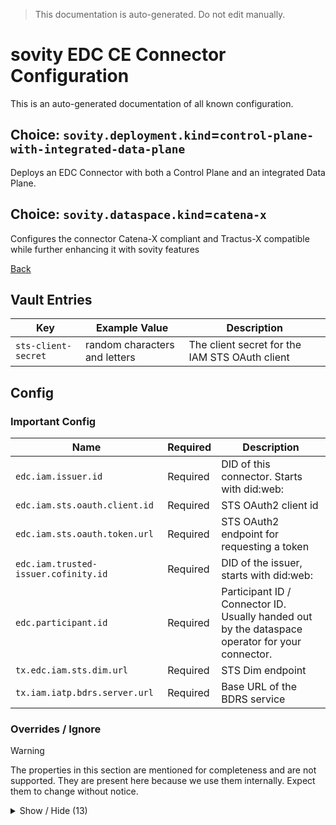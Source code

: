 > This documentation is auto-generated. Do not edit manually.

# sovity EDC CE Connector Configuration

This is an auto-generated documentation of all known configuration.

## Choice: `sovity.deployment.kind`=`control-plane-with-integrated-data-plane`

Deploys an EDC Connector with both a Control Plane and an integrated Data Plane.

## Choice: `sovity.dataspace.kind`=`catena-x`

Configures the connector Catena-X compliant and Tractus-X compatible while further enhancing it with sovity features

[Back](../README.md)

## Vault Entries

| Key                 | Example Value                 | Description                                    |
|---------------------|-------------------------------|------------------------------------------------|
| `sts-client-secret` | random characters and letters | The client secret for the IAM STS OAuth client |


## Config

### Important Config

| Name                                 | Required | Description                                                                                     |
|--------------------------------------|----------|-------------------------------------------------------------------------------------------------|
| `edc.iam.issuer.id`                  | Required | DID of this connector. Starts with did:web:                                                     |
| `edc.iam.sts.oauth.client.id`        | Required | STS OAuth2 client id                                                                            |
| `edc.iam.sts.oauth.token.url`        | Required | STS OAuth2 endpoint for requesting a token                                                      |
| `edc.iam.trusted-issuer.cofinity.id` | Required | DID of the issuer, starts with did:web:                                                         |
| `edc.participant.id`                 | Required | Participant ID / Connector ID. Usually handed out by the dataspace operator for your connector. |
| `tx.edc.iam.sts.dim.url`             | Required | STS Dim endpoint                                                                                |
| `tx.iam.iatp.bdrs.server.url`        | Required | Base URL of the BDRS service                                                                    |


### Overrides / Ignore

> [!WARNING]
> The properties in this section are mentioned for completeness and are not supported.
> They are present here because we use them internally.
> Expect them to change without notice.

<details><summary>Show / Hide (13)</summary>

| Name                                                           | Required                                            | Description                                                                                                                                                                                                                                                                                                                                                                                                                                                             |
|----------------------------------------------------------------|-----------------------------------------------------|-------------------------------------------------------------------------------------------------------------------------------------------------------------------------------------------------------------------------------------------------------------------------------------------------------------------------------------------------------------------------------------------------------------------------------------------------------------------------|
| `edc.iam.sts.oauth.client.secret.alias`                        | Defaults to `sts-client-secret`                     | Vault alias for the STS oauth client secret                                                                                                                                                                                                                                                                                                                                                                                                                             |
| `sovity.edc.ui.features.add.BUSINESS_PARTNER_GROUP_MANAGEMENT` | Defaults to `true`                                  | Filled out wildcard property `sovity.edc.ui.features.add.*` with value `BUSINESS_PARTNER_GROUP_MANAGEMENT`. Set to `true` to individually enable the given EDC UI Feature. Not all given available values are supported by the Community Edition.<br><br>Available values for the asterisk:<br> * `CONNECTOR_LIMITS`<br> * `OPEN_SOURCE_MARKETING`<br> * `EE_BASIC_MARKETING`<br> * `CATENA_POLICIES`<br> * `SOVITY_POLICIES`<br> * `BUSINESS_PARTNER_GROUP_MANAGEMENT` |
| `sovity.edc.ui.features.add.CATENA_POLICIES`                   | Defaults to `true`                                  | Filled out wildcard property `sovity.edc.ui.features.add.*` with value `CATENA_POLICIES`. Set to `true` to individually enable the given EDC UI Feature. Not all given available values are supported by the Community Edition.<br><br>Available values for the asterisk:<br> * `CONNECTOR_LIMITS`<br> * `OPEN_SOURCE_MARKETING`<br> * `EE_BASIC_MARKETING`<br> * `CATENA_POLICIES`<br> * `SOVITY_POLICIES`<br> * `BUSINESS_PARTNER_GROUP_MANAGEMENT`                   |
| `tx.edc.dataplane.token.refresh.endpoint`                      | Defaults to `[publicApi]/token`                     | Path of the EDR Token Refresh Endpoint. Required config for EDR V3 Token Refreshing to work                                                                                                                                                                                                                                                                                                                                                                             |
| `tx.edc.dpf.consumer.proxy.port`                               | Defaults to value from `web.http.proxy.port`        | Set to same as web.http.proxy.port.                                                                                                                                                                                                                                                                                                                                                                                                                                     |
| `tx.edc.iam.iatp.default-scopes.governance.alias`              | Defaults to `org.eclipse.tractusx.vc.type`          | The alias of the scope 'governance'                                                                                                                                                                                                                                                                                                                                                                                                                                     |
| `tx.edc.iam.iatp.default-scopes.governance.operation`          | Defaults to `read`                                  | The operation of the scope 'governance' e.g. 'read'                                                                                                                                                                                                                                                                                                                                                                                                                     |
| `tx.edc.iam.iatp.default-scopes.governance.type`               | Defaults to `DataExchangeGovernanceCredential`      | The credential type of the scope 'governance'                                                                                                                                                                                                                                                                                                                                                                                                                           |
| `tx.edc.iam.iatp.default-scopes.membership.alias`              | Defaults to `org.eclipse.tractusx.vc.type`          | The alias of the scope 'membership'                                                                                                                                                                                                                                                                                                                                                                                                                                     |
| `tx.edc.iam.iatp.default-scopes.membership.operation`          | Defaults to `read`                                  | The operation of the scope 'membership' e.g. 'read'                                                                                                                                                                                                                                                                                                                                                                                                                     |
| `tx.edc.iam.iatp.default-scopes.membership.type`               | Defaults to `MembershipCredential`                  | The credential type of the scope 'membership'                                                                                                                                                                                                                                                                                                                                                                                                                           |
| `web.http.proxy.path`                                          | Defaults to `[basePath/]api/proxy`                  | API Group 'Consumer API / Proxy' contains private data plane API endpoints for quickly starting data exchanges. This is the base path.                                                                                                                                                                                                                                                                                                                                  |
| `web.http.proxy.port`                                          | Defaults to value from `sovity.first.port` plus `6` | API Group 'Consumer API / Proxy' contains private data plane API endpoints for quickly starting data exchanges. This is the port.                                                                                                                                                                                                                                                                                                                                       |


</details>


